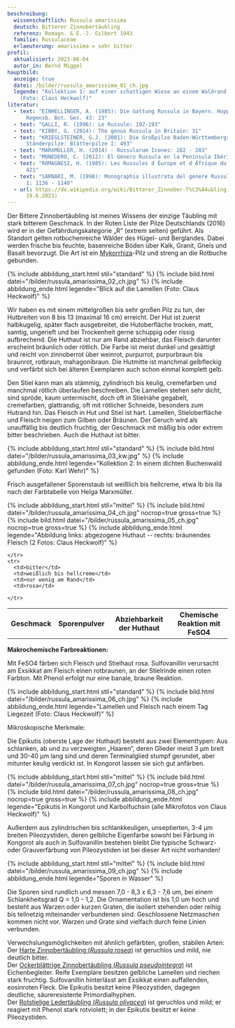 ```yaml
---
beschreibung:
  wissenschaftlich: Russula amarissima
  deutsch: Bitterer Zinnobertäubling
  referenz: Romagn. & E.-J. Gilbert 1943
  familie: Russulaceae
  erlaeuterung: amarissima = sehr bitter
profil:
  aktualisiert: 2023-08-04
  autor_in: Bernd Miggel
hauptbild:
  anzeige: true
  datei: /bilder/russula_amarissima_01_ch.jpg
  legende: "Kollektion 1: auf einer schattigen Wiese an einem Waldrand gefunden
    (Foto: Claus Heckwolf)"
literatur:
  - text: "EINHELLINGER, A. (1985): Die Gattung Russula in Bayern. Hoppea, Denkschr.
      Regensb. Bot. Ges. 43: 23"
  - text: "GALLI, R. (1996): Le Russule: 192-193"
  - text: "KIBBY, G. (2014): The genus Russula in Britain: 31"
  - text: "KRIEGLSTEINER, G.J. (2001): Die Großpilze Baden-Württembergs, Bd. 2.
      Ständerpilze: Blätterpilze I: 493"
  - text: "MARXMÜLLER, H. (2014) - Russularum Icones: 282 - 283"
  - text: "MONEDERO, C. (2012): El Género Russula en la Península Ibérica: 290 - 291"
  - text: "ROMAGNESI, H. (1985): Les Russules d ́Europe et d ́Afrique du Nord: 419 -
      421"
  - text: "SARNARI, M. (1998): Monographia illustrata del genere Russula in Europa
      1: 1136 - 1140"
  - url: https://de.wikipedia.org/wiki/Bitterer_Zinnober-T%C3%A4ubling (abgerufen am
      19.6.2023)
---
```

Der Bittere Zinnobertäubling ist meines Wissens  der einzige Täubling mit stark bitterem Geschmack. In der Roten Liste der Pilze Deutschlands (2016) wird er in der Gefährdungskategorie „R“ (extrem selten) geführt. Als Standort gelten rotbuchenreiche Wälder des Hügel- und Berglandes. Dabei werden frische bis feuchte, basenreiche Böden über Kalk, Granit, Gneis und Basalt bevorzugt. Die Art ist ein [Mykorrhiza](Mykorrhiza "Glossar")-Pilz und streng an die Rotbuche gebunden.

{% include abbildung_start.html stil="standard" %}
{% include bild.html datei="/bilder/russula_amarissima_02_ch.jpg" %}
{% include abbildung_ende.html legende="Blick auf die Lamellen (Foto: Claus Heckwolf)" %}

Wir haben es mit einem mittelgroßen bis sehr großen Pilz zu tun, der Hutbreiten von 8 bis 13 (maximal 16 cm) erreicht. Der Hut ist zuerst halbkugelig, später flach ausgebreitet, die Hutoberfläche trocken, matt, samtig, ungerieft und bei Trockenheit gerne schuppig oder rissig aufbrechend. Die Huthaut ist nur am Rand abziehbar, das Fleisch darunter erscheint bräunlich oder rötlich. Die Farbe ist meist dunkel und gesättigt und reicht von zinnoberrot über weinrot, purpurrot, purpurbraun bis braunrot, rotbraun, mahagonibraun. Die Hutmitte ist manchmal gelbfleckig und verfärbt sich bei älteren Exemplaren auch schon einmal komplett gelb.

Den Stiel kann man als stämmig, zylindrisch bis keulig, cremefarben und manchmal rötlich überlaufen beschreiben. Die Lamellen stehen sehr dicht, sind spröde, kaum untermischt, doch oft in Stielnähe gegabelt, cremefarben, glattrandig, oft mit rötlicher Schneide, besonders zum Hutrand hin. Das Fleisch in Hut und Stiel ist hart. Lamellen, Stieloberfläche und Fleisch neigen zum Gilben oder Bräunen. Der Geruch wird als unauffällig bis deutlich fruchtig, der Geschmack mit mäßig bis oder extrem bitter beschrieben. Auch die Huthaut ist bitter.

{% include abbildung_start.html stil="standard" %}
{% include bild.html datei="/bilder/russula_amarissima_03_kw.jpg" %}
{% include abbildung_ende.html legende="Kollektion 2: In einem dichten Buchenwald gefunden (Foto: Karl Wehr)" %}

Frisch ausgefallener Sporenstaub ist weißlich bis hellcreme, etwa Ib bis IIa nach der Farbtabelle von Helga Marxmüller.

{% include abbildung_start.html stil="mittel" %}
{% include bild.html datei="/bilder/russula_amarissima_04_ch.jpg" nocrop=true gross=true %}
{% include bild.html datei="/bilder/russula_amarissima_05_ch.jpg" nocrop=true gross=true %}
{% include abbildung_ende.html legende="Abbildung links: abgezogene Huthaut -- rechts: bräunendes Fleisch (2 Fotos: Claus Heckwolf)" %}

<div class="table-responsive">
  <table class="table taeubling">
    <tr>
      <th rowspan="2">Geschmack</th>
      <th rowspan="2">Sporenpulver</th>
      <th rowspan="2">Abziehbarkeit der Huthaut</th>
      <th colspan="3" class="text-center">Chemische Reaktion mit FeSO4</th>
    </tr>
    <tr>
      
      
    </tr>
    <tr>
      <td>bitter</td>
      <td>weißlich bis hellcreme</td>
      <td>nur wenig am Rand</td>
      <td>rosa</td>
       
    </tr>
  </table>
</div>


**Makrochemische Farbreaktionen:**

Mit FeSO4 färben sich Fleisch und Stielhaut rosa.
Sulfovanillin verursacht am Exsikkat am Fleisch einen rotbraunen, an der Stielrinde einen roten Farbton.
Mit Phenol erfolgt nur eine banale, braune Reaktion.

{% include abbildung_start.html stil="standard" %}
{% include bild.html datei="/bilder/russula_amarissima_06_ch.jpg" %}
{% include abbildung_ende.html legende="Lamellen und Fleisch nach einem Tag Liegezeit (Foto: Claus Heckwolf)" %}

Mikroskopische Merkmale:

Die Epikutis (oberste Lage der Huthaut) besteht aus zwei Elementtypen:
Aus schlanken, ab und zu verzweigten „Haaren“, deren Glieder meist 3 µm breit und 30-40 µm lang sind und deren Terminalglied stumpf gerundet, aber mitunter keulig verdickt ist. In Kongorot lassen sie sich gut anfärben.

{% include abbildung_start.html stil="mittel" %}
{% include bild.html datei="/bilder/russula_amarissima_07_ch.jpg" nocrop=true gross=true %}
{% include bild.html datei="/bilder/russula_amarissima_08_ch.jpg" nocrop=true gross=true %}
{% include abbildung_ende.html legende="Epikutis in Kongorot und Karbolfuchsin (alle Mikrofotos von Claus Heckwolf)" %}

Außerdem aus  zylindrischen bis schlankkeuligen, unseptierten, 3-4 µm breiten Pileozystiden, deren gelbliche Eigenfarbe sowohl bei Färbung in Kongorot als auch in Sulfovanillin bestehen bleibt Die typische Schwarz- oder Grauverfärbung von Pileozystiden ist bei dieser Art nicht vorhanden!

{% include abbildung_start.html stil="mittel" %}
{% include bild.html datei="/bilder/russula_amarissima_09_ch.jpg" %}
{% include abbildung_ende.html legende="Sporen in Wasser" %}

Die Sporen sind rundlich und messen 7,0 - 8,3 x 6,3 - 7,6 um, bei einem Schlankheitsgrad Q = 1,0 - 1,2. Die Ornamentation ist bis 1,0 um hoch und besteht aus Warzen oder kurzen Graten, die isoliert stehenden oder reihig bis teilnetzig miteinander verbundenen sind. Geschlossene Netzmaschen kommen nicht vor. Warzen und Grate sind vielfach durch feine Linien verbunden.

Verwechslungsmöglichkeiten mit ähnlich gefärbten, großen, stabilen Arten:\
Der [Harte Zinnobertäubling (*Russula rosea*)](/pilze/russula-rosea-harter-zinnobertäubling) ist geruchlos und mild, nie deutlich bitter.\
Der [Ockerblättrige Zinnobertäubling (*Russula pseudointegra*)](/pilze/russula-pseudointegra-ockerblättriger-zinnobertäubling) ist Eichenbegleiter. Reife Exemplare besitzen gelbliche Lamellen und riechen stark fruchtig. Sulfovanillin hinterlässt am Exsikkat einen auffallenden, eosinroten Fleck. Die Epikutis besitzt keine Pileozystiden, dagegen deutliche, säureresistente Primordialhyphen.\
Der [Rotstielige Ledertäubling (*Russula olivacea*)](/pilze/russula-olivacea-rotstieliger-ledertäubling) ist geruchlos und mild; er reagiert mit Phenol stark rotviolett; in der Epikutis besitzt er keine Pileozystiden.